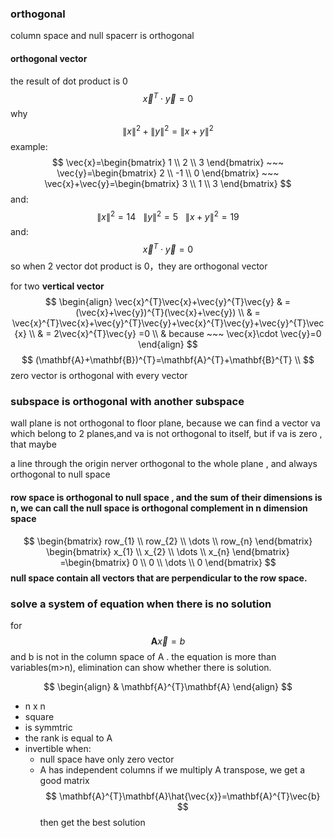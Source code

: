 ### orthogonal
column space and null spacerr is orthogonal
#### orthogonal vector 
the result of dot product is 0
$$
\vec{x}^{T}\cdot \vec{y}=0
$$
why
$$
\lVert x \rVert ^{2}+\lVert y \rVert ^{2}=\lVert x+y \rVert ^{2}
$$
example:
$$
\vec{x}=\begin{bmatrix}
1 \\
2 \\
3
\end{bmatrix} ~~~ \vec{y}=\begin{bmatrix}
2 \\
-1 \\
0
\end{bmatrix} ~~~ \vec{x}+\vec{y}=\begin{bmatrix}
3 \\
1 \\
3
\end{bmatrix}
$$
and:
$$
\lVert  x \rVert ^{2}=14 ~~~ \lVert y \rVert ^{2}=5 ~~~ \lVert x+y \rVert ^{2}=19
$$
and:
$$
\vec{x}^{T}\cdot \vec{y}=0
$$
so when 2 vector dot product is 0，they are orthogonal vector 

for two **vertical  vector** 
$$
\begin{align}
 \vec{x}^{T}\vec{x}+\vec{y}^{T}\vec{y}  & = (\vec{x}+\vec{y})^{T}(\vec{x}+\vec{y}) \\ 
  & = \vec{x}^{T}\vec{x}+\vec{y}^{T}\vec{y}+\vec{x}^{T}\vec{y}+\vec{y}^{T}\vec{x} \\  
 & =  2\vec{x}^{T}\vec{y} =0 \\
 & because ~~~ \vec{x}\cdot \vec{y}=0
\end{align}
$$
$$
 (\mathbf{A}+\mathbf{B})^{T}=\mathbf{A}^{T}+\mathbf{B}^{T} \\ 
$$
zero vector is orthogonal with every vector 

### subspace is orthogonal with another subspace 
wall plane is not orthogonal to floor plane, because we can find a vector va which belong to 2 planes,and va is not orthogonal to itself, but if va is zero , that maybe 

a line through the origin nerver orthogonal to the whole plane , and always orthogonal to null space

#### row space is orthogonal to null space , and the sum of their dimensions is n, we can call the null space is orthogonal complement in n dimension space 
$$
\begin{bmatrix}
row_{1} \\
row_{2} \\
\dots \\
row_{n}
\end{bmatrix}
\begin{bmatrix}
x_{1} \\
x_{2} \\
\dots \\
x_{n}
\end{bmatrix}
=\begin{bmatrix}
0 \\
0 \\
\dots \\
0
\end{bmatrix}
$$
$$
$$
**null space contain all vectors that are perpendicular to the row space.**

### solve a system of equation when there is no solution 
for 
$$
\mathbf{A}\vec{x}=b
$$
and b is not in the column space of  A .
the equation is more than variables(m>n), elimination can show whether there is solution.

$$
\begin{align}
 & \mathbf{A}^{T}\mathbf{A} 
\end{align}
$$

- n x n
- square 
- is symmtric
- the rank is equal to A
- invertible when:
	- null space have only zero vector 
	- A has independent columns 
if we multiply A transpose, we get a good matrix 
$$
\mathbf{A}^{T}\mathbf{A}\hat{\vec{x}}=\mathbf{A}^{T}\vec{b}
$$
then get the best solution 
